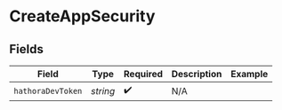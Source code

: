 # CreateAppSecurity


## Fields

| Field              | Type               | Required           | Description        | Example            |
| ------------------ | ------------------ | ------------------ | ------------------ | ------------------ |
| `hathoraDevToken`  | *string*           | :heavy_check_mark: | N/A                |                    |